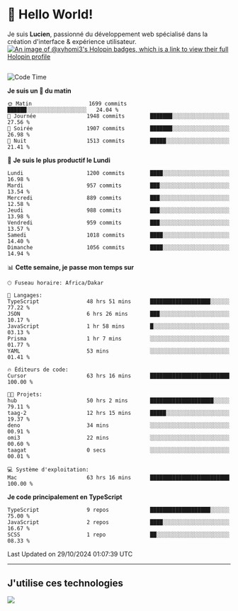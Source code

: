 # 👋 Hello World!

Je suis **Lucien**, passionné du développement web spécialisé dans la création d'interface & expérience utilisateur.
[![An image of @xyhomi3's Holopin badges, which is a link to view their full Holopin profile](https://holopin.me/xyhomi3)](https://holopin.io/@xyhomi3)

##

<!--START_SECTION:waka-->
![Code Time](http://img.shields.io/badge/Code%20Time-2%2C427%20hrs%2029%20mins-blue)

**Je suis un 🐤 du matin** 

```text
🌞 Matin                  1699 commits        ██████░░░░░░░░░░░░░░░░░░░   24.04 % 
🌆 Journée                1948 commits        ███████░░░░░░░░░░░░░░░░░░   27.56 % 
🌃 Soirée                 1907 commits        ███████░░░░░░░░░░░░░░░░░░   26.98 % 
🌙 Nuit                   1513 commits        █████░░░░░░░░░░░░░░░░░░░░   21.41 % 
```
📅 **Je suis le plus productif le Lundi** 

```text
Lundi                    1200 commits        ████░░░░░░░░░░░░░░░░░░░░░   16.98 % 
Mardi                    957 commits         ███░░░░░░░░░░░░░░░░░░░░░░   13.54 % 
Mercredi                 889 commits         ███░░░░░░░░░░░░░░░░░░░░░░   12.58 % 
Jeudi                    988 commits         ███░░░░░░░░░░░░░░░░░░░░░░   13.98 % 
Vendredi                 959 commits         ███░░░░░░░░░░░░░░░░░░░░░░   13.57 % 
Samedi                   1018 commits        ████░░░░░░░░░░░░░░░░░░░░░   14.40 % 
Dimanche                 1056 commits        ████░░░░░░░░░░░░░░░░░░░░░   14.94 % 
```


📊 **Cette semaine, je passe mon temps sur** 

```text
🕑︎ Fuseau horaire: Africa/Dakar

💬 Langages: 
TypeScript               48 hrs 51 mins      ███████████████████░░░░░░   77.22 % 
JSON                     6 hrs 26 mins       ███░░░░░░░░░░░░░░░░░░░░░░   10.17 % 
JavaScript               1 hr 58 mins        █░░░░░░░░░░░░░░░░░░░░░░░░   03.13 % 
Prisma                   1 hr 7 mins         ░░░░░░░░░░░░░░░░░░░░░░░░░   01.77 % 
YAML                     53 mins             ░░░░░░░░░░░░░░░░░░░░░░░░░   01.41 % 

🔥 Éditeurs de code: 
Cursor                   63 hrs 16 mins      █████████████████████████   100.00 % 

🐱‍💻 Projets: 
hub                      50 hrs 2 mins       ████████████████████░░░░░   79.11 % 
taag-2                   12 hrs 15 mins      █████░░░░░░░░░░░░░░░░░░░░   19.37 % 
deno                     34 mins             ░░░░░░░░░░░░░░░░░░░░░░░░░   00.91 % 
omi3                     22 mins             ░░░░░░░░░░░░░░░░░░░░░░░░░   00.60 % 
taagat                   0 secs              ░░░░░░░░░░░░░░░░░░░░░░░░░   00.01 % 

💻 Système d'exploitation: 
Mac                      63 hrs 16 mins      █████████████████████████   100.00 % 
```

**Je code principalement en TypeScript** 

```text
TypeScript               9 repos             ███████████████████░░░░░░   75.00 % 
JavaScript               2 repos             ████░░░░░░░░░░░░░░░░░░░░░   16.67 % 
SCSS                     1 repo              ██░░░░░░░░░░░░░░░░░░░░░░░   08.33 % 
```




 Last Updated on 29/10/2024 01:07:39 UTC
<!--END_SECTION:waka-->
---

## J'utilise ces technologies

<p align="left">
  <a href="https://skillicons.dev">
    <img src="https://skillicons.dev/icons?i=ts,js,md,scss,tailwind,react,docker,express,astro,vite,nextjs,vercel,figma,ableton" />
  </a>
</p>

